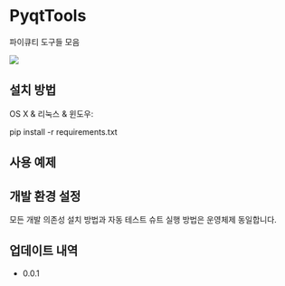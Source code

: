 # PyqtTools
파이큐티 도구들 모음

![](../header.png)

## 설치 방법

OS X & 리눅스 & 윈도우:

pip install -r requirements.txt


## 사용 예제


## 개발 환경 설정

모든 개발 의존성 설치 방법과 자동 테스트 슈트 실행 방법은 운영체제 동일합니다.

## 업데이트 내역

* 0.0.1

